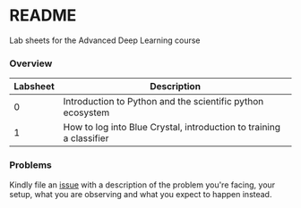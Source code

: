 # README

Lab sheets for the Advanced Deep Learning course

### Overview

| Labsheet | Description |
|----------|-------------|
| 0        | Introduction to Python and the scientific python ecosystem |
| 1        | How to log into Blue Crystal, introduction to training a classifier |

### Problems

Kindly file an
[issue](https://github.com/COMSM0018-Applied-Deep-Learning/labsheets/issues)
with a description of the problem you're facing, your setup, what you are
observing and what you expect to happen instead.
